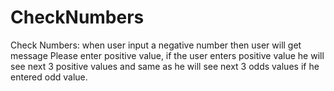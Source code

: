 # CheckNumbers
Check Numbers: when user input a negative number then user will get message Please enter positive value, if the user enters positive value he will see next 3 positive values and same as he will see next 3 odds values if he entered odd value.
